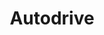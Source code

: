 ---
title: "Autodrive"
url: /ciudad-autonoma-de-buenos-aires/autodrive-avenida-cordoba/
shop: coche
---